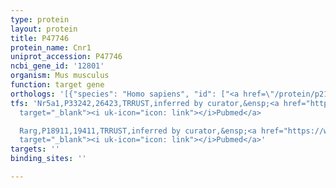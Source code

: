 ```yaml
---
type: protein
layout: protein
title: P47746
protein_name: Cnr1
uniprot_accession: P47746
ncbi_gene_id: '12801'
organism: Mus musculus
function: target gene
orthologs: '[{"species": "Homo sapiens", "id": ["<a href=\"/protein/p21554\">P21554</a>"]}, {"species": "Rattus norvegicus", "id": ["P20272"]}]'
tfs: 'Nr5a1,P33242,26423,TRRUST,inferred by curator,&ensp;<a href="https://www.ncbi.nlm.nih.gov/pubmed/?term=18511494%5Buid%5D+OR+29087512%5Buid%5D"
  target="_blank"><i uk-icon="icon: link"></i>Pubmed</a>

  Rarg,P18911,19411,TRRUST,inferred by curator,&ensp;<a href="https://www.ncbi.nlm.nih.gov/pubmed/?term=20410309%5Buid%5D+OR+29087512%5Buid%5D"
  target="_blank"><i uk-icon="icon: link"></i>Pubmed</a>'
targets: ''
binding_sites: ''

---
```

